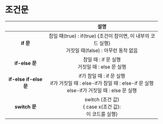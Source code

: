 # 조건문
||설명|
|:------:|:---:|
|**if 문**|참일 때(true) : if(true) {조건이 참이면, 이 내부의 코드 실행} <br> 거짓일 때(false) : 아무런 동작 없음|
|**if-else 문**|참일 때 : if 문 실행 <br> 거짓일 때 : else 문 실행|
|**if-else if-else 문**|if가 참일 때 : if 문 실행 <br> if가 거짓일 때 : else-if가 참일 때 : else-if 문 실행 <br> else-if가 거짓일 때 : else 문 실행|
|**switch 문**|switch (조건 값) <br> { case x(조건 값): <br> 이 코드를 실행}|
